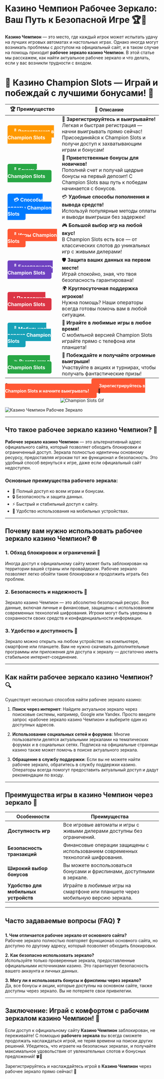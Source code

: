 # **Казино Чемпион Рабочее Зеркало**: Ваш Путь к Безопасной Игрe 🏆🎰

**Казино Чемпион** — это место, где каждый игрок может испытать удачу на лучших игровых автоматах и настольных играх. Однако иногда могут возникать проблемы с доступом на официальный сайт, и в таком случае на помощь приходит **рабочее зеркало казино Чемпион**. В этой статье мы расскажем, как найти актуальное рабочее зеркало и что делать, если у вас возникли трудности с входом.

# 🎲 **Казино Champion Slots — Играй и побеждай с лучшими бонусами!** 🎰

| 🏆 **Преимущество** | 🌟 **Описание** |
|--------------------|-----------------|
| <a href="https://temon-gter.cfd/go/lRq?p80412p304504pcc44t17455" style="background-color: #ff9900; color: white; padding: 10px 20px; border-radius: 5px; text-decoration: none; font-weight: bold;">🎉 Регистрация в Champion Slots</a> | 🚀 **Зарегистрируйтесь и выигрывайте!** <br> Легкая и быстрая регистрация — начни выигрывать прямо сейчас! Присоединяйся к Champion Slots и получи доступ к захватывающим играм и бонусам! |
| <a href="https://temon-gter.cfd/go/lRq?p80412p304504pcc44t17455" style="background-color: #28a745; color: white; padding: 10px 20px; border-radius: 5px; text-decoration: none; font-weight: bold;">🎁 Бонусы Champion Slots</a> | 🎉 **Приветственные бонусы для новичков!** <br> Пополняй счет и получай щедрые бонусы на первый депозит! С Champion Slots ваш путь к победам начинается с бонусов. |
| <a href="https://temon-gter.cfd/go/lRq?p80412p304504pcc44t17455" style="background-color: #007bff; color: white; padding: 10px 20px; border-radius: 5px; text-decoration: none; font-weight: bold;">💳 Способы оплаты Champion Slots</a> | 💳 **Удобные способы пополнения и вывода средств!** <br> Используй популярные методы оплаты и выводи выигрыши без задержек! |
| <a href="https://temon-gter.cfd/go/lRq?p80412p304504pcc44t17455" style="background-color: #ff5733; color: white; padding: 10px 20px; border-radius: 5px; text-decoration: none; font-weight: bold;">🎰 Игры Champion Slots</a> | 🎮 **Большой выбор игр на любой вкус!** <br> В Champion Slots есть все — от классических слотов до уникальных игр с живыми дилерами! |
| <a href="https://temon-gter.cfd/go/lRq?p80412p304504pcc44t17455" style="background-color: #6f42c1; color: white; padding: 10px 20px; border-radius: 5px; text-decoration: none; font-weight: bold;">🔐 Безопасность Champion Slots</a> | 🛡️ **Защита ваших данных на первом месте!** <br> Играй спокойно, зная, что твоя безопасность гарантирована! |
| <a href="https://temon-gter.cfd/go/lRq?p80412p304504pcc44t17455" style="background-color: #dc3545; color: white; padding: 10px 20px; border-radius: 5px; text-decoration: none; font-weight: bold;">📞 Поддержка Champion Slots</a> | 🌍 **Круглосуточная поддержка игроков!** <br> Нужна помощь? Наши операторы всегда готовы помочь вам в любой ситуации. |
| <a href="https://temon-gter.cfd/go/lRq?p80412p304504pcc44t17455" style="background-color: #17a2b8; color: white; padding: 10px 20px; border-radius: 5px; text-decoration: none; font-weight: bold;">📱 Мобильная версия Champion Slots</a> | 📱 **Играйте в любимые игры в любое время!** <br> С мобильной версией Champion Slots играйте прямо с телефона или планшета! |
| <a href="https://temon-gter.cfd/go/lRq?p80412p304504pcc44t17455" style="background-color: #28a745; color: white; padding: 10px 20px; border-radius: 5px; text-decoration: none; font-weight: bold;">💥 Выигрыши в Champion Slots</a> | 🤑 **Побеждайте и получайте огромные выигрыши!** <br> Участвуйте в акциях и турнирах, чтобы получать фантастические призы! |

🎉 **Испытайте удачу и получите бонусы!** <a href="https://temon-gter.cfd/go/lRq?p80412p304504pcc44t17455" style="background-color: #ff5733; color: white; padding: 15px 25px; border-radius: 5px; text-decoration: none; font-weight: bold;">Зарегистрируйтесь в Champion Slots и начните выигрывать!</a> 🌟

<p align="center">
  <img src="https://i.pinimg.com/originals/1d/b3/25/1db325483acbe642c6d4e6fdd73a4988.gif" alt="Champion Slots Gif">
</p>


![Казино Чемпион Рабочее Зеркало](https://vseprocasino.ru/wp-content/uploads/2022/08/chemp-bezdep.webp)

---

## Что такое **рабочее зеркало казино Чемпион**? 🔑

**Рабочее зеркало казино Чемпион** — это альтернативный адрес официального сайта, который позволяет обходить блокировки и ограниченный доступ. Зеркала полностью идентичны основному ресурсу, предоставляя игрокам тот же функционал и безопасность. Это удобный способ вернуться к игре, даже если официальный сайт недоступен.

### Основные преимущества **рабочего зеркала**:
- 🎯 Полный доступ ко всем играм и бонусам.
- 🔒 Безопасность и защита данных.
- ⚡ Быстрый и стабильный доступ к сайту.
- 📱 Удобство использования на мобильных устройствах.

---

## Почему вам нужно использовать **рабочее зеркало казино Чемпион**? 🌐

### 1. **Обход блокировок и ограничений** 🚫
Иногда доступ к официальному сайту может быть заблокирован на территории вашей страны или провайдером. Рабочее зеркало позволяет легко обойти такие блокировки и продолжить играть без проблем.

### 2. **Безопасность и надежность** 🔐
Зеркало казино Чемпион — это абсолютно безопасный ресурс. Все данные, включая личные и финансовые, защищены с использованием современных технологий шифрования. Игроки могут быть уверены в сохранности своих средств и конфиденциальности информации.

### 3. **Удобство и доступность** 📱
Зеркало можно открыть на любом устройстве: на компьютере, смартфоне или планшете. Вам не нужно скачивать дополнительные программы или приложения для доступа к зеркалу — достаточно иметь стабильное интернет-соединение.

---

## Как найти **рабочее зеркало казино Чемпион**? 🔍

Существует несколько способов найти рабочее зеркало казино:

1. **Поиск через интернет**: Найдите актуальное зеркало через поисковые системы, например, Google или Yandex. Просто введите запрос «рабочее зеркало казино Чемпион» и выберите один из доступных адресов.
   
2. **Использование социальных сетей и форумов**: Многие пользователи делятся актуальными зеркалами на тематических форумах и в социальных сетях. Подписка на официальные страницы казино также может помочь в поиске актуального зеркала.

3. **Обращение в службу поддержки**: Если вы не можете найти рабочее зеркало, обратитесь в службу поддержки казино. Операторы всегда помогут предоставить актуальный доступ и дадут рекомендации по входу.

---

## Преимущества игры в **казино Чемпион** через зеркало 🎰

| Особенности                     | Преимущества                                                      |
|----------------------------------|-------------------------------------------------------------------|
| **Доступность игр**             | Все игровые автоматы и игры с живыми дилерами доступны без ограничений. |
| **Безопасность транзакций**     | Финансовые операции защищены с использованием современных технологий шифрования. |
| **Широкий выбор бонусов**       | Вы можете воспользоваться бонусами и фриспинами, доступными в зеркале. |
| **Удобство для мобильных устройств** | Играйте в любимые игры на смартфоне или планшете через мобильную версию зеркала. |

---

## Часто задаваемые вопросы (FAQ) ❓

**1. Чем отличается рабочее зеркало от основного сайта?**  
Рабочее зеркало полностью повторяет функционал основного сайта, но доступно по другому адресу, который позволяет обходить блокировки.

**2. Как безопасно использовать зеркало?**  
Используйте только проверенные зеркала, предоставленные официальными источниками казино. Это гарантирует безопасность вашего аккаунта и личных данных.

**3. Могу ли я использовать бонусы и фриспины через зеркало?**  
Да, все бонусы и акции, которые доступны на основном сайте, также доступны через зеркало. Вы не потеряете свои привилегии.

---

## Заключение: Играй с комфортом с **рабочим зеркалом казино Чемпион**! 🎉

Если доступ к официальному сайту **Казино Чемпион** заблокирован, не переживайте! С помощью **рабочего зеркала** вы всегда сможете продолжать наслаждаться игрой, не теряя времени на поиски других решений. Убедитесь, что играете на безопасных зеркалах, и получайте максимальное удовольствие от увлекательных слотов и бонусных предложений! 🍀🎰

Зарегистрируйтесь и наслаждайтесь игрой в **Казино Чемпион** через рабочее зеркало прямо сейчас! 💎

